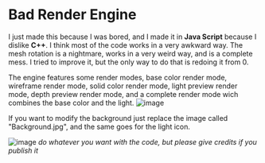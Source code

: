 # Bad Render Engine
I just made this because I was bored, and I made it in **Java Script** because I dislike **C++**.
I think most of the code works in a very awkward way.
The mesh rotation is a nightmare, works in a very weird way, and is a complete mess. I tried to improve it, but the only way to do that is redoing it from 0.

The engine features some render modes, base color render mode, wireframe render mode, solid color render mode, light preview render mode, depth preview render mode, and a complete render mode wich combines the base color and the light.
![image](https://user-images.githubusercontent.com/59940124/151160246-eb9c2244-8832-4871-8ad3-4b4b99c7ce77.png)

If you want to modify the background just replace the image called "Background.jpg", and the same goes for the light icon.

![image](https://user-images.githubusercontent.com/59940124/151159167-9d70d4ca-2c39-41c8-84bc-e8de58119402.png)
_do whatever you want with the code, but please give credits if you publish it_
